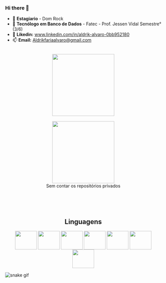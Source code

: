 ### Hi there 👋


- 🔭 **Estagiario** - Dom Rock
- 🌱 **Tecnólogo em Banco de Dados** - Fatec - Prof. Jessen Vidal Semestre°(3/6)
- 💬 **Likedin:** www.linkedin.com/in/aldrik-alvaro-0bb952180
- 📫 **Email:** Aldrikfariaalvaro@gmail.com


<br>
<div align = "center">
  <a href="https://github.com/Aldrik-Alvaro">
   <img height = "200em" src = "https://github-readme-stats.vercel.app/api?username=Aldrik-Alvaro&show_icons=true&theme=radical&include_all_commits=true&count_private=true" />
  </a>
  </br></br>
  <a href="https://github.com/Aldrik-Alvaro">
   <img height = "200em" src = "https://github-readme-stats.vercel.app/api/top-langs/?username=Aldrik-Alvaro&layout=compact&show_icons=true&theme=radical&include_all_commits=true&count_private=true" />
  </a></br> Sem contar os repositórios privados
  
  </br></br></br>
  <h2 >Linguagens</h2>
</div>

<div align = "center">
   <!--- HTML5 ---><img align = "center" alt = "" height = "60" width = "70" src ="https://cdn.jsdelivr.net/gh/devicons/devicon/icons/html5/html5-original-wordmark.svg"/>
   <!--- CSS3 ---><img align = "center" alt = "" height = "60" width = "70" src ="https://cdn.jsdelivr.net/gh/devicons/devicon/icons/css3/css3-original-wordmark.svg"/> 
   <!--- BOOTSTRAP ---><img align = "center" alt = "" height = "60" width = "70" src ="https://cdn.jsdelivr.net/gh/devicons/devicon/icons/bootstrap/bootstrap-plain-wordmark.svg"/>
  <!--- PHP ---><img align = "center" alt = "" height = "60" width = "70" src ="https://cdn.jsdelivr.net/gh/devicons/devicon/icons/php/php-original.svg"/>
   <!--- JS ---><img align = "center" alt = "" height = "60" width = "70" src="https://cdn.jsdelivr.net/gh/devicons/devicon/icons/javascript/javascript-original.svg"/>
   <!--- ORACLE ---><img align = "center" alt = "" height = "60" width = "70" src ="https://cdn.jsdelivr.net/gh/devicons/devicon/icons/oracle/oracle-original.svg"/>
   <!--- SQL SERVER ---><img align = "center" alt = "" height = "60" width = "70" src="https://cdn.jsdelivr.net/gh/devicons/devicon/icons/microsoftsqlserver/microsoftsqlserver-plain-wordmark.svg"/>
          
          
  </a>
  </br>
</div>

![snake gif](https://raw.githubusercontent.com/Aldrik-Alvaro/Aldrik-Alvaro/output/github-contribution-grid-snake.gif)
